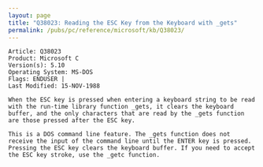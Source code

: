 ```yaml
---
layout: page
title: "Q38023: Reading the ESC Key from the Keyboard with _gets"
permalink: /pubs/pc/reference/microsoft/kb/Q38023/
---
```


	Article: Q38023
	Product: Microsoft C
	Version(s): 5.10
	Operating System: MS-DOS
	Flags: ENDUSER |
	Last Modified: 15-NOV-1988
	
	When the ESC key is pressed when entering a keyboard string to be read
	with the run-time library function _gets, it clears the keyboard
	buffer, and the only characters that are read by the _gets function
	are those pressed after the ESC key.
	
	This is a DOS command line feature. The _gets function does not
	receive the input of the command line until the ENTER key is pressed.
	Pressing the ESC key clears the keyboard buffer. If you need to accept
	the ESC key stroke, use the _getc function.
